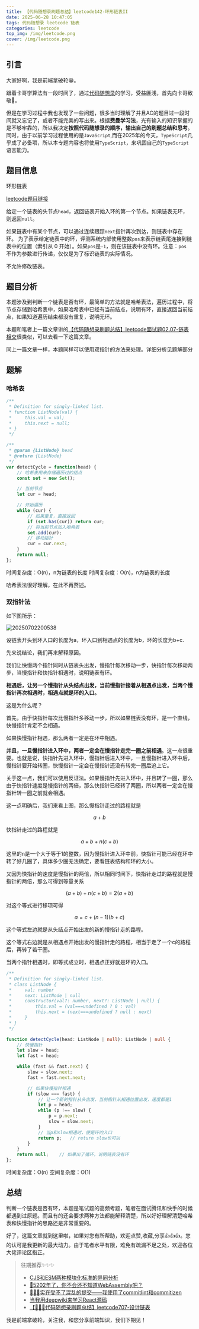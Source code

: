 ```yaml
---
title: 【代码随想录刷题总结】leetcode142-环形链表II
date: 2025-06-28 10:47:05
tags: 代码随想录 leetcode 链表
categories: leetcode
top_img: /img/leetcode.png
cover: /img/leetcode.png
---
```


## 引言

大家好啊，我是前端拿破轮😁。

跟着卡哥学算法有一段时间了，通过[代码随想录](https://programmercarl.com/)的学习，受益匪浅，首先向卡哥致敬🫡。

但是在学习过程中我也发现了一些问题，很多当时理解了并且AC的题目过一段时间就又忘记了，或者不能完美的写出来。根据**费曼学习法**，光有输入的知识掌握的是不够牢靠的，所以我决定**按照代码随想录的顺序，输出自己的刷题总结和思考**。同时，由于以前学习过程使用的是`JavaScript`,而在2025年的今天，`TypeScript`几乎成了必备项，所以本专题内容也将使用`TypeScript`，来巩固自己的`TypeScript`语言能力。

## 题目信息

环形链表

[leetcode题目链接](https://leetcode.cn/problems/linked-list-cycle-ii/description/)

给定一个链表的头节点`head`，返回链表开始入环的第一个节点。如果链表无环，则返回`null`。

如果链表中有某个节点，可以通过连续跟踪`next`指针再次到达，则链表中存在环。 为了表示给定链表中的环，评测系统内部使用整数`pos`来表示链表尾连接到链表中的位置（索引从 0 开始）。如果`pos`是`-1`，则在该链表中没有环。注意：`pos` 不作为参数进行传递，仅仅是为了标识链表的实际情况。

不允许修改链表。

## 题目分析

本题涉及到判断一个链表是否有环，最简单的方法就是哈希表法，遍历过程中，将节点存储到哈希表中，如果哈希表中已经有当前结点，说明有环，直接返回当前结点，如果知道遍历结束都没有重复，说明无环。

本题和笔者上一篇文章讲的[【代码随想录刷题总结】leetcode面试题02.07-链表相交](https://juejin.cn/post/7520509017744850994)很类似，可以去看一下这篇文章。

同上一篇文章一样，本题同样可以使用双指针的方法来处理。详细分析见题解部分

## 题解

### 哈希表
```ts
/**
 * Definition for singly-linked list.
 * function ListNode(val) {
 *     this.val = val;
 *     this.next = null;
 * }
 */

/**
 * @param {ListNode} head
 * @return {ListNode}
 */
var detectCycle = function(head) {
    // 哈希表用来存储遍历过的结点
    const set = new Set();

    // 当前节点
    let cur = head;

    // 开始遍历
    while (cur) {
        // 如果重复，直接返回
        if (set.has(cur)) return cur;
        // 将当前节点加入哈希表
        set.add(cur);
        // 移动指针
        cur = cur.next;
    }
    return null;
};
```
时间复杂度：O(n)，n为链表的长度
时间复杂度：O(n)，n为链表的长度

哈希表法很好理解，在此不再赘述。

### 双指针法

如下图所示：

![20250702200538](https://raw.githubusercontent.com/majialu-love-zouyutong/pictures/main/20250702200538.png)

设链表开头到环入口的长度为a，环入口到相遇点的长度为b，环的长度为b+c.

先来说结论，我们再来解释原因。

我们让快慢两个指针同时从链表头出发，慢指针每次移动一步，快指针每次移动两步，当慢指针和快指针相遇时，说明链表有环。

**相遇后，让另一个慢指针从头结点出发，当前慢指针接着从相遇点出发，当两个慢指针再次相遇时，相遇点就是环的入口。**

这是为什么呢？

首先，由于快指针每次比慢指针多移动一步，所以如果链表没有环，是一个直线，快慢指针肯定不会相遇。

如果快慢指针相遇，那么两者一定是在环中相遇。

**并且，一旦慢指针进入环中，两者一定会在慢指针走完一圈之前相遇**。这一点很重要。也就是说，快指针先进入环中，慢指针后进入环中，一旦慢指针进入环中后，慢指针要开始转圈，快慢指针一定会在慢指针还没有转完一圈后追上它。

关于这一点，我们可以使用反证法。如果慢指针先进入环中，并且转了一圈，那么由于快指针速度是慢指针的两倍，那么快指针已经转了两圈，所以两者一定会在慢指针转一圈之前就会相遇。

这一点明确后，我们来看上图，那么慢指针走过的路程就是

$$
a + b
$$

快指针走过的路程就是

$$
a + b + n(c + b)
$$

这里的n是一个大于等于1的整数，因为慢指针进入环中前，快指针可能已经在环中转了好几圈了，具体多少圈无法确定，要看链表结构和环的大小。

又因为快指针的速度是慢指针的两倍，所以相同时间下，快指针走过的路程就是慢指针的两倍，那么可得到等量关系

$$
(a + b) + n(c + b) = 2(a + b)
$$

对这个等式进行移项可得

$$
a = c + (n - 1)(b + c)
$$

这个等式左边就是从头结点开始出发的新的慢指针走的路程。

这个等式右边就是从相遇点开始出发的慢指针走的路程，相当于走了一个c的路程后，再转了若干圈。

当两个指针相遇时，即等式成立时，相遇点正好就是环的入口。

```ts
/**
 * Definition for singly-linked list.
 * class ListNode {
 *     val: number
 *     next: ListNode | null
 *     constructor(val?: number, next?: ListNode | null) {
 *         this.val = (val===undefined ? 0 : val)
 *         this.next = (next===undefined ? null : next)
 *     }
 * }
 */

function detectCycle(head: ListNode | null): ListNode | null {
    // 快慢指针
    let slow = head;
    let fast = head;

    while (fast && fast.next) {
        slow = slow.next;
        fast = fast.next.next;

        // 如果快慢指针相遇
        if (slow === fast) {
            // 让一个新的指针从头出发，当前指针从相遇位置出发，速度都是1
            let p = head;
            while (p !== slow) {
                p = p.next;
                slow = slow.next;
            }
            // 当p和slow相遇时，便是环的入口
            return p;   // return slow也可以
        }
    }
    return null;    // 如果出了循环，说明链表没有环
};
```

时间复杂度：O(n)
空间复杂度：O(1)

## 总结

判断一个链表是否有环，本题是笔试题的高频考题，笔者在面试腾讯和快手的时候都遇到过原题。而且有的还会要求两种方法都能解释清楚，所以好好理解清楚哈希表和快慢指针的思路还是非常重要的。

好了，这篇文章就到这里啦，如果对您有所帮助，欢迎点赞,收藏,分享👍👍👍。您的认可是我更新的最大动力。由于笔者水平有限，难免有疏漏不足之处，欢迎各位大佬评论区指正。

> 往期推荐✨✨✨
> - [CJS和ESM两种模块化标准的异同分析](https://juejin.cn/post/7473814041867780130)
> - [🤔5202年了，你不会还不知道WebAssembly吧？](https://juejin.cn/post/7498988293209784374)
> - [🚀🚀🚀实在受不了混乱的提交——我使用了commitlint和commitizen](https://juejin.cn/post/7508919522905522226)
> - [当我用deepwiki来学习React源码](https://juejin.cn/post/7514876424806334504)
> - [【🚀🚀🚀代码随想录刷题总结】leetcode707-设计链表](https://juejin.cn/post/7519769941501165631)

我是前端拿破轮，关注我，和您分享前端知识，我们下期见！